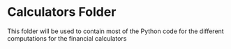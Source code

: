 # Calculators Folder

This folder will be used to contain most of the Python code for the different computations for the financial calculators
